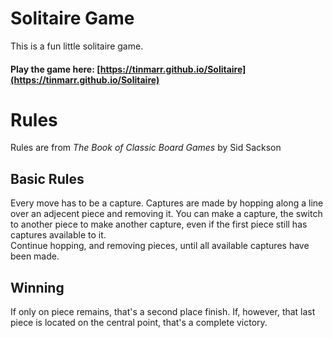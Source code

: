 # Solitaire Game

This is a fun little solitaire game.

#### Play the game here: [https://tinmarr.github.io/Solitaire](https://tinmarr.github.io/Solitaire)

# Rules

Rules are from <i>The Book of Classic Board Games</i> by Sid Sackson

## Basic Rules

Every move has to be a capture.
Captures are made by hopping along a line over an adjecent piece and removing it.
You can make a capture, the switch to another piece to make another capture, even if the first piece still has captures available to it.<br>
Continue hopping, and removing pieces, until all available captures have been made.

## Winning

If only on piece remains, that's a second place finish.
If, however, that last piece is located on the central point, that's a complete victory.
